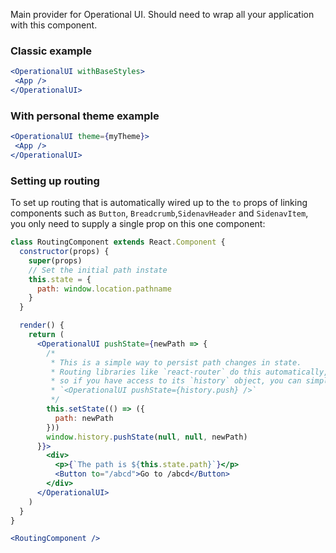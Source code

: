 Main provider for Operational UI. Should need to wrap all your application with this component.

### Classic example
```jsx static
<OperationalUI withBaseStyles>
 <App />
</OperationalUI>
```

### With personal theme example
```jsx static
<OperationalUI theme={myTheme}>
 <App />
</OperationalUI>
```

### Setting up routing

To set up routing that is automatically wired up to the `to` props of linking components such as `Button`, `Breadcrumb`,`SidenavHeader` and `SidenavItem`, you only need to supply a single prop on this one component:

```jsx
class RoutingComponent extends React.Component {
  constructor(props) {
    super(props)
    // Set the initial path instate
    this.state = {
      path: window.location.pathname
    }
  }

  render() {
    return (
      <OperationalUI pushState={newPath => {
        /*
         * This is a simple way to persist path changes in state.
         * Routing libraries like `react-router` do this automatically,
         * so if you have access to its `history` object, you can simply do
         * `<OperationalUI pushState={history.push} />`
         */
        this.setState(() => ({
          path: newPath
        }))
        window.history.pushState(null, null, newPath)
      }}>
        <div>
          <p>{`The path is ${this.state.path}`}</p>
          <Button to="/abcd">Go to /abcd</Button>
        </div>
      </OperationalUI>
    )
  }
}

<RoutingComponent />
```

